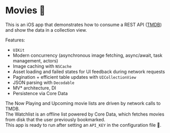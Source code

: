 # Movies 🍿

This is an iOS app that demonstrates how to consume a REST API ([TMDB][TMDB-link]) and show the data in a collection view.

Features:
- `UIKit`
- Modern concurrency (asynchronous image fetching, async/await, task management, actors)
- Image caching with `NSCache`
- Asset loading and failed states for UI feedback during network requests
- Pagination + efficient table updates with `UICollectionView` 
- JSON parsing with `Decodable`
- MV* architecture, DI
- Persistence via Core Data

The Now Playing and Upcoming movie lists are driven by network calls to TMDB.  
The Watchlist is an offline list powered by Core Data, which fetches movies from disk that the user previously bookmarked.  
This app is ready to run after setting an `API_KEY` in the configuration file 🥂.

[TMDB-link]: https://www.themoviedb.org/?language=en-US
